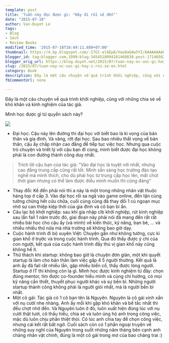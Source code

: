 ```yaml
---
template: post
title: 'Tuần này đọc được gì: "Hãy đi rồi sẽ đến"'
date: "2015-07-18"
author: Van-Duyet Le
tags:
- Blog
- Sách
- Review Books
modified_time: '2015-07-18T18:49:11.889+07:00'
thumbnail: https://4.bp.blogspot.com/-I7Gl-al6Ep8/Vao8aQ4w5YI/AAAAAAAACpk/CPHVylrXseU/s1600/IMG_20150718_182503.jpg
blogger_id: tag:blogger.com,1999:blog-3454518094181460838.post-1714656209032837021
blogger_orig_url: https://blog.duyet.net/2015/07/tuan-nay-oc-uoc-gi-hay-i-roi-se-en.html
slug: /2015/07/tuan-nay-oc-uoc-gi-hay-i-roi-se-en.html
category: Book
description: Đây là một câu chuyện về quá trình khởi nghiệp, cũng với những chia sẻ về khó khăn và kinh nghiệm của tác giả.
fbCommentUrl: none

---
```


Đây là một câu chuyện về quá trình khởi nghiệp, cũng với những chia sẻ về khó khăn và kinh nghiệm của tác giả.

Mình học được gì từ quyển sách này?

![](https://4.bp.blogspot.com/-I7Gl-al6Ep8/Vao8aQ4w5YI/AAAAAAAACpk/CPHVylrXseU/s640/IMG_20150718_182503.jpg)

- Đại học: Cậu này lên đường thi đại học với biết bao là kì vọng của bản thân và gia đình. Và vâng, rớt đại học. Sau bao nhiêu thất vọng về bản thân, cậu ấy chấp nhận cao đẳng để tiếp tục việc học. Nhưng qua cuộc trò chuyện và triết lý với cậu bạn đi cùng, mình biết được đại học không phải là con đường thành công duy nhất.

> Trích lời cậu bạn của tác giả:
> "Vào đại học là tuyệt với nhất, nhưng cao đẳng trung cấp cũng rất tốt. Mình sẵn sàng học trường đào tạo nghề mà mình thích, cho dù phải học từ trung cấp học lên, mất chút thời gian nhưng có thể làm được điều mình muốn thì cũng đáng"

- Thay đổi: Kế đến phải nói thì a này là một trong những nhân vật thuộc hàng top ở cấp 3. Vào đại học rồi sa ngã vào game online, đến tận cùng tưởng chừng hết cứu chữa, cuối cùng cũng đã thay đổi 1 cú ngoạn mục nhờ sự can thiệp kiệp thời của gia đình và cô bạn bí ẩn. 
- Câu lạc bộ khởi nghiệp: sau khi gia nhập clb khởi nghiệp, rút kinh nghiệp sau lần fail 1 năm trước đó, giai đoạn này phải nói đã mang đến rất rất nhiều bài học cho cậu ấy (và mình) về kiến thức, kỹ năng, bạn bè, ... và nhiều nhiều thứ nữa mà nhà trường sẽ không bao giờ dạy.
- Cuộc hành trình đi bộ xuyên Việt: Chuyện gần như không tưởng, cực kì gian khổ ở trước và trong cuộc hành trình. Qua đó thấy được ý chí của con người, kết quả của cuộc hành trình đầy thú vị gian khổ này cũng không hề ít.
- Thử thách khi startup: không bao giờ là chuyện đơn giản, một khi quyết startup là làm cho bản thân làm việc gấp 4 5 người thường. Kết quả là anh ấy đã fail rất nhiều lần, gặp nhiều biến cố, thấy được lòng người. Startup ở IT thì không còn lạ gì. Mình học được kinh nghiệm từ đây: chọn đúng mentor, tìm được co-founder hiểu mình và cùng chí hướng, có mọi kỹ năng cần thiết, thuyết phục người khác và sự bền bỉ. Những người startup thành công không phải là người giỏi nhất, mà là người bền bỉ nhất. 
- Một cô gái: Tác giả có 1 cô bạn tên là Nguyên. Nguyên là cô gái xinh xắn với nụ cười nhẹ nhàng. Anh ấy mỗi khi gặp khó khăn và bế tắc nhất thì đều chợt nhớ đến. Và Nguyên luôn ở đó, luôn xuất hiện đúng lúc với nụ cười thật tươi, cô thấu hiểu, chia sẻ và luôn ủng hộ anh trong công việc, mặc dù luôn chịu phần thiệt thòi. Có lúc anh chia tay để chọn công việc, nhưng cái kết rất bất ngờ. Cuối sách còn có 1 phần ngoại truyện về những suy nghĩ của Nguyên trong suốt những năm tháng bên cạnh anh chàng nhân vật chính, đúng là một cô gái trong mơ của bao chàng trai :) 
